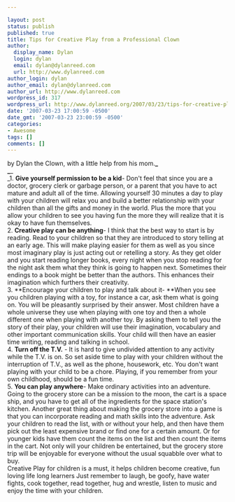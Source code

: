 ```yaml
---

layout: post
status: publish
published: true
title: Tips for Creative Play from a Professional Clown
author:
  display_name: Dylan
  login: dylan
  email: dylan@dylanreed.com
  url: http://www.dylanreed.com
author_login: dylan
author_email: dylan@dylanreed.com
author_url: http://www.dylanreed.com
wordpress_id: 317
wordpress_url: http://www.dylanreed.org/2007/03/23/tips-for-creative-play-from-a-professional-clown/
date: '2007-03-23 17:00:59 -0500'
date_gmt: '2007-03-23 23:00:59 -0500'
categories:
- Awesome
tags: []
comments: []
---
```


by Dylan the Clown, with a little help from his mom.**_  
_**_  
_1. **Give yourself permission to be a kid**- Don't feel that since you are a doctor, grocery clerk or garbage person, or a parent that you have to act mature and adult all of the time. Allowing yourself 30 minutes a day to play with your children will relax you and build a better relationship with your children than all the gifts and money in the world. Plus the more that you allow your children to see you having fun the more they will realize that it is okay to have fun themselves.  
2. **Creative play can be anything**- I think that the best way to start is by reading. Read to your children so that they are introduced to story telling at an early age. This will make playing easier for them as well as you since most imaginary play is just acting out or retelling a story.  As they get older and you start reading longer books, every night when you stop reading for the night ask them what they think is going to happen next. Sometimes their endings to a book might be better than the authors.  This enhances their imagination which furthers their creativity.  
3. **Encourage your children to play and talk about it- **When you see you children playing with a toy, for instance a car, ask them what is going on. You will be pleasantly surprised by their answer. Most children have a whole universe they use when playing with one toy and then a whole different one when playing with another toy. By asking them to tell you the story of their play, your children will use their imagination, vocabulary and other important communication skills.  Your child will then have an easier time writing, reading and talking in school.   
4. **Turn off the T.V.** - It is hard to give undivided attention to any activity while the T.V. is on. So set aside time to play with your children without the interruption of T.V., as well as the phone, housework, etc.   You don't want playing with your child to be a chore.  Playing, if you remember from your own childhood, should be a fun time.  
5. **You can play anywhere**- Make ordinary activities into an adventure. Going to the grocery store can be a mission to the moon, the cart is a space ship, and you have to get all of the ingredients for the space station's kitchen. Another great thing about making the grocery store into a game is that you can incorporate reading and math skills into the adventure. Ask your children to read the list, with or without your help, and then have them pick out the least expensive brand or find one for a certain amount. Or for younger kids have them count the items on the list and then count the items in the cart.  Not only will your children be entertained, but the grocery store trip will be enjoyable for everyone without the usual squabble over what to buy.  
  Creative Play for children is a must, it helps children become creative, fun loving life long learners  Just remember to laugh, be goofy, have water fights, cook together, read together, hug and wrestle, listen to music and enjoy the time with your children. 
